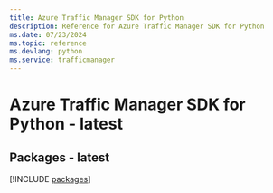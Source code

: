 ```yaml
---
title: Azure Traffic Manager SDK for Python
description: Reference for Azure Traffic Manager SDK for Python
ms.date: 07/23/2024
ms.topic: reference
ms.devlang: python
ms.service: trafficmanager
---
```

# Azure Traffic Manager SDK for Python - latest
## Packages - latest
[!INCLUDE [packages](traffic-manager-index.md)]